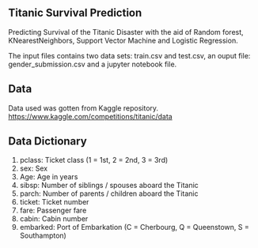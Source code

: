 ## Titanic Survival Prediction

Predicting Survival of the Titanic Disaster with the aid of Random forest, KNearestNeighbors, Support Vector Machine and Logistic Regression.

The input files contains two data sets: train.csv and test.csv, an ouput file: gender_submission.csv and a jupyter notebook file.

## Data
Data used was gotten from Kaggle repository.
https://www.kaggle.com/competitions/titanic/data


## Data Dictionary
1. pclass: Ticket class	(1 = 1st, 2 = 2nd, 3 = 3rd)
2. sex:	Sex	
3. Age:	Age in years	
4. sibsp: Number of siblings / spouses aboard the Titanic	
5. parch:	Number of parents / children aboard the Titanic	
6. ticket:	Ticket number	
7. fare:	Passenger fare	
8. cabin:	Cabin number	
9. embarked:	Port of Embarkation	(C = Cherbourg, Q = Queenstown, S = Southampton)
